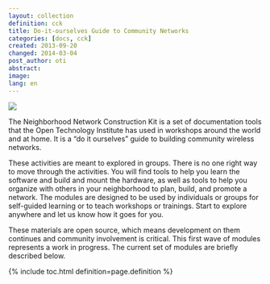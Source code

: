 ```yaml
---
layout: collection
definition: cck
title: Do-it-ourselves Guide to Community Networks
categories: [docs, cck]
created: 2013-09-20
changed: 2014-03-04
post_author: oti
abstract:
image:
lang: en
---
```



<p><img src="{{site.baseurl}}/{{site.imageurl}}/CCK_general_intro.png"></p>

<p>The Neighborhood Network Construction Kit is a set of documentation tools that the Open Technology Institute has used in workshops around the world and at home. It is a “do it ourselves” guide to building community wireless networks.</p>

<p>These activities are meant to explored in groups. There is no one right way to move through the activities. You will find tools to help you learn the software and build and mount the hardware, as well as tools to help you organize with others in your neighborhood to plan, build, and promote a network. The modules are designed to be used by individuals or groups for self-guided learning or to teach workshops or trainings. Start to explore anywhere and let us know how it goes for you.</p>

<p>These materials are open source, which means development on them continues and community involvement is critical. This first wave of modules represents a work in progress. The current set of modules are briefly described below.</p>

<!-- <p>You can also download a <a href="http://files.opentechinstitute.org/~commotion/CCK-All PDFs-12-17-2013.zip">.zip archive file</a> of containing PDF versions of all current Commotion Construction Kit modules and supporting activities.</p> -->


<!-- slighly more complex than you'd think because categories arent defined by the complete filestructure/hierarchically, so you have to check that the category is in the current guide -->

{% include toc.html definition=page.definition %}

<!-- NOT USED ONLY HERE FOR NOTES
<h3 id="planning">Planning</h3>
<ul>
	<li><a href="{{site.baseurl}}/docs/cck/planning/design-your-network-every-network-tells-story">Design your Network: Every Network Tells a Story</a>: A game that helps communities think through network planning and the&nbsp;social networks upon which community wireless relies.</li>
	<li><a href="{{site.baseurl}}/docs/cck/planning/survey-your-neighbors">Survey your Neighbors</a>: Description of how to design a survey for your community, conduct it, analyze the results, and follow-up with the community.</li>
	<li><a href="{{site.baseurl}}/docs/cck/planning/get-word-out-flyer-design">Get the Word Out: Flyer Design</a>: Step-by-step suggestions for making a flyer for your wireless project, including examples.</li>
	<li><a href="{{site.baseurl}}/docs/cck/planning/identify-neighborhood-skills">Identify Neighborhood Skills</a>: Activities to help identify important organizing, tech, and handy-person&nbsp;skills for your wireless project.</li>
	<li><a href="{{site.baseurl}}/docs/cck/planning/inventory-the-neighborhood">Inventory the Neighborhood</a>: Guide to surveying your neighborhood for wireless assets and challenges.</li>
	<li><a href="{{site.baseurl}}/docs/cck/planning/design-your-network-construction-elements">Design your Network: Construction Elements</a>: Simple graphics for making flyers, planning diagrams, or other materials, using scissors and paper or a computer design program.</li>
</ul>

<h3 id="installing+configuring">Installing and Configuring</h3>

<ul>
	<li><a href="{{site.baseurl}}/docs/cck/installing-configuring/install-ubiquiti-router">Install on a Ubiquiti Router</a>: A step-by-step process for installing Commotion Wireless on Ubiquiti routers, which are amenable to changing operating systems.</li>
	<li><a href="{{site.baseurl}}/docs/cck/installing-configuring/install-tplink-router">Install on a TP-Link Router</a>: A step-by-step process for installing Commotion Wireless on TP-Link routers, which are amenable to changing operating systems.</li>
	<li><a href="{{site.baseurl}}/docs/cck/installing-configuring/configure-commotion">Configure Commotion</a>: Instructions on configuring a Commotion wireless node through the Commotion Setup Wizard and through the administration interface.</li>
	<li><a href="{{site.baseurl}}/docs/cck/installing-configuring/common-hardware-setups/">Common Hardware Setups</a>: How a node should be configured depends on how it needs to funtion on the mesh network. Learn about the most common Commotion configurations.</li>
	<li><a href="{{site.baseurl}}/docs/cck/installing-configuring/advanced-hardware-setups/">Advanced Hardware Setups</a>: For hardware configurations that involve multiple nodes at a single site, or other unique situations, this guide provides instructions.</li>
	<li><a href="{{site.baseurl}}/docs/cck/installing-configuring/troubleshoot-your-wireless-node">Troubleshoot Your Wireless Node</a>: Includes steps to identify and solve the most common problems that may arise with your Commotion router or wireless network.</li>
	<li><a href="{{site.baseurl}}/docs/cck/installing-configuring/install-and-recover-tftp">Install and Recover with TFTP</a>: An alternate installation process if the regular approach does not work or there is a problem with installing Commotion Wireless.</li>
</ul>

<h3 id="building+mounting">Building and Mounting</h3>

<ul>
	<li><a href="{{site.baseurl}}/docs/cck/building-mounting/gather-tools-and-wireless-equipment">Gather Tools and Wireless Equipment</a>: A list of suggested tools and equipment to use for installing wireless hardware.</li>
	<li><a href="{{site.baseurl}}/docs/cck/building-mounting/learn-rooftop-basics">Learn Rooftop Basics</a>: Tips for working on roofs.</li>
	<li><a href="{{site.baseurl}}/docs/cck/building-mounting/learn-about-rooftop-mounts">Learn About Rooftop Mounts</a>: A guide to different mounting hardware and how to install it.</li>
	<li><a href="{{site.baseurl}}/docs/cck/building-mounting/prep-install-rooftop-nodes">Prep and Install Rooftop Nodes</a>: Easy-to-follow guidelines for installing wireless hardware on roofs.</li>
</ul>

<h3 id="networking">Networking</h3>

<ul>
	<li><a href="{{site.baseurl}}/docs/cck/networking/intro-to-mesh">Introduction to Mesh</a>: An introduction to mesh and network properties.</li>
	<li><a href="{{site.baseurl}}/docs/cck/networking/learn-networking-basics">Learn Networking Basics</a>: An introductory guide to networking.</li>
	<li><a href="{{site.baseurl}}/docs/cck/networking/learn-wireless-basics">Learn Wireless Basics</a>: An introduction to how wireless technology works.</li>
	<li><a href="{{site.baseurl}}/docs/cck/networking/wireless-challenges">Design your Network: Wireless Challenges</a>: A simple guide to wireless challenges to help improve network planning&nbsp;and troubleshooting.</li>
</ul>
-->